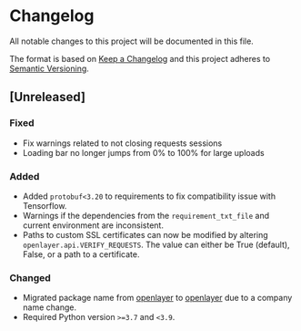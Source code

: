 # Changelog

All notable changes to this project will be documented in this file.

The format is based on [Keep a Changelog](http://keepachangelog.com/en/1.0.0/)
and this project adheres to [Semantic Versioning](http://semver.org/spec/v2.0.0.html).

## [Unreleased]

### Fixed

* Fix warnings related to not closing requests sessions
* Loading bar no longer jumps from 0% to 100% for large uploads

### Added

* Added `protobuf<3.20` to requirements to fix compatibility issue with Tensorflow.
* Warnings if the dependencies from the `requirement_txt_file` and current environment are inconsistent.
* Paths to custom SSL certificates can now be modified by altering `openlayer.api.VERIFY_REQUESTS`. The value can either be True (default), False, or a path to a certificate.

### Changed

* Migrated package name from [openlayer](https://pypi.org/project/openlayer/) to [openlayer](https://pypi.org/project/openlayer/) due to a company name change.
* Required Python version `>=3.7` and `<3.9`.
